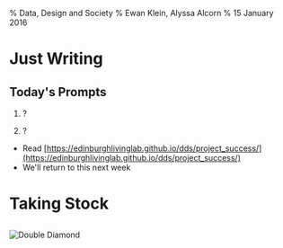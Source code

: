 % Data, Design and Society
% Ewan Klein, Alyssa Alcorn
% 15 January 2016

# Just Writing

## Today's Prompts

1. ?

2. ?

* Read [https://edinburghlivinglab.github.io/dds/project_success/](https://edinburghlivinglab.github.io/dds/project_success/)
* We'll return to this next week

# Taking Stock

## 

![Double Diamond](https://edinburghlivinglab.github.io/dds/images/doublediamond.png)

##


